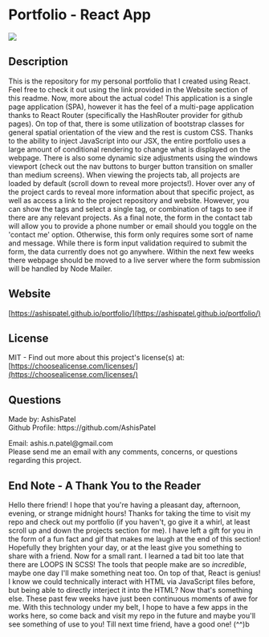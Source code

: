 <h1>Portfolio - React App</h1>
  <image src='https://img.shields.io/badge/license-MIT-green.svg' />
  <h2>Description</h2>
  
  This is the repository for my personal portfolio that I created using React. Feel free to check it out using the link provided in the Website section of this readme. Now, more about the actual code! This application is a single page application (SPA), however it has the feel of a multi-page application thanks to React Router (specifically the HashRouter provider for github pages). On top of that, there is some utilization of bootstrap classes for general spatial orientation of the view and the rest is custom CSS. Thanks to the ability to inject JavaScript into our JSX, the entire portfolio uses a large amount of conditional rendering to change what is displayed on the webpage. There is also some dynamic size adjustments using the windows viewport (check out the nav buttons to burger button transition on smaller than medium screens). When viewing the projects tab, all projects are loaded by default (scroll down to reveal more projects!). Hover over any of the project cards to reveal more information about that specific project, as well as access a link to the project repository and website. However, you can show the tags and select a single tag, or combination of tags to see if there are any relevant projects. As a final note, the form in the contact tab will allow you to provide a phone number or email should you toggle on the 'contact me' option. Otherwise, this form only requires some sort of name and message. While there is form input validation required to submit the form, the data currently does not go anywhere. Within the next few weeks there webpage should be moved to a live server where the form submission will be handled by Node Mailer. 
  
  <h2>Website</h2>
  
  [https://ashispatel.github.io/portfolio/](https://ashispatel.github.io/portfolio/)

  <h2 id="license">License</h2>

  MIT - Find out more about this project's license(s) at: [https://choosealicense.com/licenses/](https://choosealicense.com/licenses/)

  <h2 id="questions">Questions</h2>
  
  <p> 
  Made by: AshisPatel<br />
  Github Profile: https://github.com/AshisPatel<br />
  </p>Email: ashis.n.patel@gmail.com<br />Please send me an email with any comments, concerns, or questions regarding this project.

  <h2>End Note - A Thank You to the Reader</h2>

  Hello there friend! I hope that you're having a pleasant day, afternoon, evening, or strange midnight hours! Thanks for taking the time to visit my repo and check out my portfolio (if you haven't, go give it a whirl, at least scroll up and down the projects section for me). I have left a gift for you in the form of a fun fact and gif that makes me laugh at the end of this section! Hopefully they brighten your day, or at the least give you something to share with a friend. Now for a small rant. I learned a tad bit too late that there are LOOPS IN SCSS! The tools that people make are so *incredible*, maybe one day I'll make something neat too. On top of that, React is genius! I know we could technically interact with HTML via JavaScript files before, but being able to directly interject it into the HTML? Now that's something else. These past few weeks have just been continuous moments of awe for me. With this technology under my belt, I hope to have a few apps in the works here, so come back and visit my repo in the future and maybe you'll see something of use to you! Till next time friend, have a good one! (^^)b


  